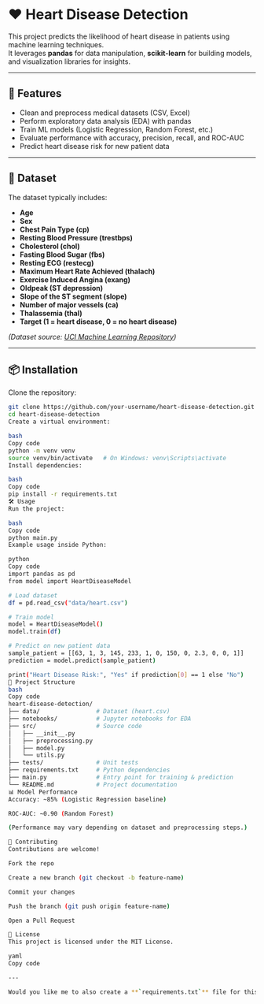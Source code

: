 # ❤️ Heart Disease Detection

This project predicts the likelihood of heart disease in patients using machine learning techniques.  
It leverages **pandas** for data manipulation, **scikit-learn** for building models, and visualization libraries for insights.

---

## 🚀 Features
- Clean and preprocess medical datasets (CSV, Excel)
- Perform exploratory data analysis (EDA) with pandas
- Train ML models (Logistic Regression, Random Forest, etc.)
- Evaluate performance with accuracy, precision, recall, and ROC-AUC
- Predict heart disease risk for new patient data

---

## 📂 Dataset
The dataset typically includes:
- **Age**
- **Sex**
- **Chest Pain Type (cp)**
- **Resting Blood Pressure (trestbps)**
- **Cholesterol (chol)**
- **Fasting Blood Sugar (fbs)**
- **Resting ECG (restecg)**
- **Maximum Heart Rate Achieved (thalach)**
- **Exercise Induced Angina (exang)**
- **Oldpeak (ST depression)**
- **Slope of the ST segment (slope)**
- **Number of major vessels (ca)**
- **Thalassemia (thal)**
- **Target (1 = heart disease, 0 = no heart disease)**

*(Dataset source: [UCI Machine Learning Repository](https://archive.ics.uci.edu/ml/datasets/heart+Disease))*

---

## 📦 Installation

Clone the repository:

```bash
git clone https://github.com/your-username/heart-disease-detection.git
cd heart-disease-detection
Create a virtual environment:

bash
Copy code
python -m venv venv
source venv/bin/activate   # On Windows: venv\Scripts\activate
Install dependencies:

bash
Copy code
pip install -r requirements.txt
🛠 Usage
Run the project:

bash
Copy code
python main.py
Example usage inside Python:

python
Copy code
import pandas as pd
from model import HeartDiseaseModel

# Load dataset
df = pd.read_csv("data/heart.csv")

# Train model
model = HeartDiseaseModel()
model.train(df)

# Predict on new patient data
sample_patient = [[63, 1, 3, 145, 233, 1, 0, 150, 0, 2.3, 0, 0, 1]]
prediction = model.predict(sample_patient)

print("Heart Disease Risk:", "Yes" if prediction[0] == 1 else "No")
📂 Project Structure
bash
Copy code
heart-disease-detection/
├── data/                # Dataset (heart.csv)
├── notebooks/           # Jupyter notebooks for EDA
├── src/                 # Source code
│   ├── __init__.py
│   ├── preprocessing.py
│   ├── model.py
│   └── utils.py
├── tests/               # Unit tests
├── requirements.txt     # Python dependencies
├── main.py              # Entry point for training & prediction
└── README.md            # Project documentation
📊 Model Performance
Accuracy: ~85% (Logistic Regression baseline)

ROC-AUC: ~0.90 (Random Forest)

(Performance may vary depending on dataset and preprocessing steps.)

🤝 Contributing
Contributions are welcome!

Fork the repo

Create a new branch (git checkout -b feature-name)

Commit your changes

Push the branch (git push origin feature-name)

Open a Pull Request

📜 License
This project is licensed under the MIT License.

yaml
Copy code

---

Would you like me to also create a **`requirements.txt`** file for this project with all the necessary libraries (pandas, numpy, scikit-learn, matplotlib, etc.) so you can run it right away?
